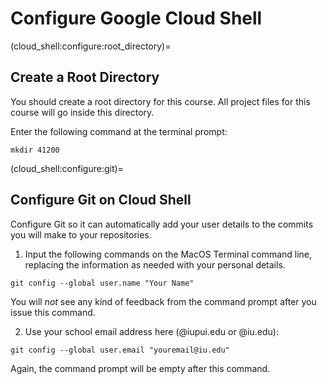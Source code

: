 # Configure Google Cloud Shell

(cloud_shell:configure:root_directory)=
## Create a Root Directory

You should create a root directory for this course. All project files for this course will go inside this directory.

Enter the following command at the terminal prompt:
```
mkdir 41200
```

(cloud_shell:configure:git)=
## Configure Git on Cloud Shell

Configure Git so it can automatically add your user details to the commits you will make to your repositories. 

1. Input the following commands on the MacOS Terminal command line, replacing the information as needed with your personal details.

```
git config --global user.name "Your Name"
```

You will *not* see any kind of feedback from the command prompt after you issue this command.

2. Use your school email address here (@iupui.edu or @iu.edu):

```
git config --global user.email "youremail@iu.edu"
```

Again, the command prompt will be empty after this command.